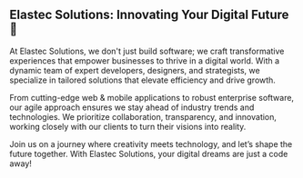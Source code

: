 ## Elastec Solutions: Innovating Your Digital Future 👋

At Elastec Solutions, we don't just build software; we craft transformative experiences that empower businesses to thrive in a digital world. With a dynamic team of expert developers, designers, and strategists, we specialize in tailored solutions that elevate efficiency and drive growth.

From cutting-edge web & mobile applications to robust enterprise software, our agile approach ensures we stay ahead of industry trends and technologies. We prioritize collaboration, transparency, and innovation, working closely with our clients to turn their visions into reality.

Join us on a journey where creativity meets technology, and let’s shape the future together. 
With Elastec Solutions, your digital dreams are just a code away!
